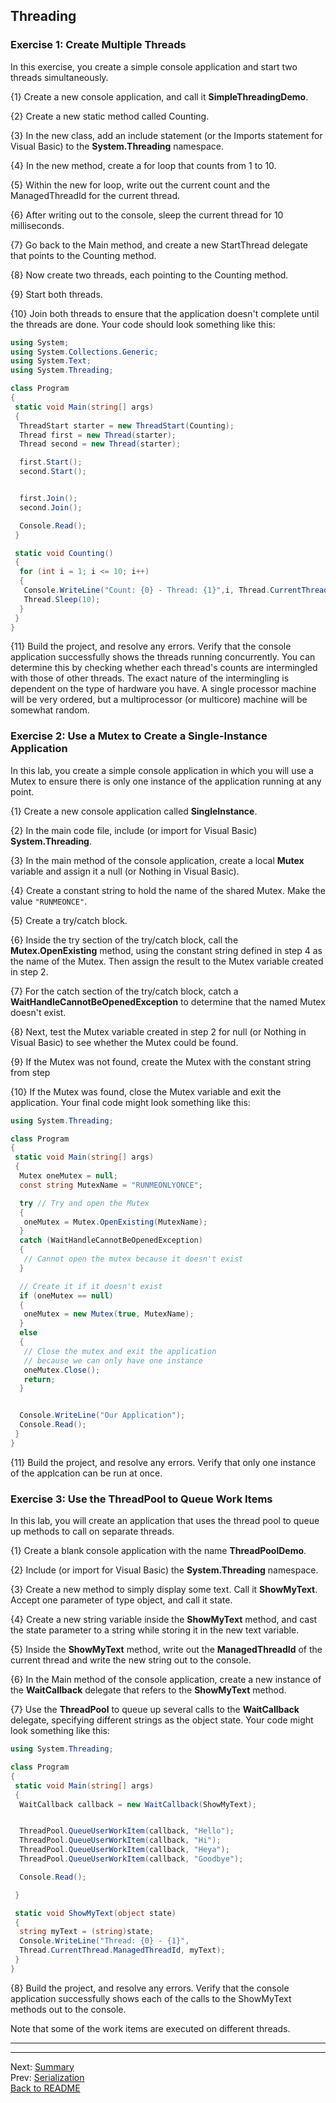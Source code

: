 ## Threading

### Exercise 1: Create Multiple Threads

In this exercise, you create a simple console application and start two threads simultaneously.

{1} Create a new console application, and call it **SimpleThreadingDemo**.

{2} Create a new static method called Counting.

{3} In the new class, add an include statement (or the Imports statement for Visual Basic) to the **System.Threading** namespace.

{4} In the new method, create a for loop that counts from 1 to 10.

{5} Within the new for loop, write out the current count and the ManagedThreadId for the current thread.

{6} After writing out to the console, sleep the current thread for 10 milliseconds.

{7} Go back to the Main method, and create a new StartThread delegate that points to the Counting method.

{8} Now create two threads, each pointing to the Counting method.

{9} Start both threads.

{10} Join both threads to ensure that the application doesn't complete until the threads are done. Your code should look something like this:

```C#
using System;
using System.Collections.Generic;
using System.Text;
using System.Threading;

class Program
{
 static void Main(string[] args)
 {
  ThreadStart starter = new ThreadStart(Counting);
  Thread first = new Thread(starter);
  Thread second = new Thread(starter);

  first.Start();
  second.Start();


  first.Join();
  second.Join();

  Console.Read();
 }

 static void Counting()
 {
  for (int i = 1; i <= 10; i++)
  {
   Console.WriteLine("Count: {0} - Thread: {1}",i, Thread.CurrentThread.ManagedThreadId);
   Thread.Sleep(10);
  }
 }
}
```

{11} Build the project, and resolve any errors.
Verify that the console application successfully shows the threads running concurrently.
You can determine this by checking whether each thread's counts are intermingled with those of other threads.
The exact nature of the intermingling is dependent on the type of hardware you have.
A single processor machine will be very ordered, but a multiprocessor (or multicore) machine will be somewhat random.

### Exercise 2: Use a Mutex to Create a Single-Instance Application

In this lab, you create a simple console application in which you will use a Mutex
to ensure there is only one instance of the application running at any point.

{1} Create a new console application called **SingleInstance**.

{2} In the main code file, include (or import for Visual Basic) **System.Threading**.

{3} In the main method of the console application, create a local **Mutex** variable and assign it a null (or Nothing in Visual Basic).

{4} Create a constant string to hold the name of the shared Mutex. Make the value `"RUNMEONCE"`.

{5} Create a try/catch block.

{6} Inside the try section of the try/catch block, call the **Mutex.OpenExisting** method,
using the constant string defined in step 4 as the name of the Mutex.
Then assign the result to the Mutex variable created in step 2.

{7} For the catch section of the try/catch block,
catch a **WaitHandleCannotBeOpenedException** to determine that the named Mutex doesn't exist.

{8} Next, test the Mutex variable created in step 2 for null (or Nothing in Visual Basic) to see whether the Mutex could be found.

{9} If the Mutex was not found, create the Mutex with the constant string from step

{10} If the Mutex was found, close the Mutex variable and exit the application. Your final code might look something like this:

```C#
using System.Threading;

class Program
{
 static void Main(string[] args)
 {
  Mutex oneMutex = null;
  const string MutexName = "RUNMEONLYONCE";

  try // Try and open the Mutex
  {
   oneMutex = Mutex.OpenExisting(MutexName);
  }
  catch (WaitHandleCannotBeOpenedException)
  {
   // Cannot open the mutex because it doesn't exist
  }

  // Create it if it doesn't exist
  if (oneMutex == null)
  {
   oneMutex = new Mutex(true, MutexName);
  }
  else
  {
   // Close the mutex and exit the application
   // because we can only have one instance
   oneMutex.Close();
   return;
  }


  Console.WriteLine("Our Application");
  Console.Read();
 }
}
```

{11} Build the project, and resolve any errors.
Verify that only one instance of the applcation can be run at once.

### Exercise 3: Use the **ThreadPool** to Queue Work Items

In this lab, you will create an application that uses the thread pool to queue up methods to call on separate threads.

{1} Create a blank console application with the name **ThreadPoolDemo**.

{2} Include (or import for Visual Basic) the **System.Threading** namespace.

{3} Create a new method to simply display some text. Call it **ShowMyText**.
Accept one parameter of type object, and call it state.

{4} Create a new string variable inside the **ShowMyText** method,
and cast the state parameter to a string while storing it in the new text variable.

{5} Inside the **ShowMyText** method, write out the **ManagedThreadId** of the current thread
and write the new string out to the console.

{6} In the Main method of the console application, create a new instance of the **WaitCallback** delegate
that refers to the **ShowMyText** method.

{7} Use the **ThreadPool** to queue up several calls to the **WaitCallback** delegate,
specifying different strings as the object state. Your code might look something like this:

```C#
using System.Threading;

class Program
{
 static void Main(string[] args)
 {
  WaitCallback callback = new WaitCallback(ShowMyText);


  ThreadPool.QueueUserWorkItem(callback, "Hello");
  ThreadPool.QueueUserWorkItem(callback, "Hi");
  ThreadPool.QueueUserWorkItem(callback, "Heya");
  ThreadPool.QueueUserWorkItem(callback, "Goodbye");

  Console.Read();

 }

 static void ShowMyText(object state)
 {
  string myText = (string)state;
  Console.WriteLine("Thread: {0} - {1}",
  Thread.CurrentThread.ManagedThreadId, myText);
 }
}
```

{8} Build the project, and resolve any errors.
Verify that the console application successfully shows each of the calls
to the ShowMyText methods out to the console.

Note that some of the work items are executed on different threads.

----

----

Next: [Summary](Summary.md)  
Prev: [Serialization](Serializing.md)  
[Back to README](../README.md)
